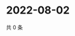 # 2022-08-02

共 0 条

<!-- BEGIN WEIBO -->
<!-- 最后更新时间 Tue Aug 02 2022 07:19:01 GMT+0800 (China Standard Time) -->

<!-- END WEIBO -->
